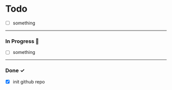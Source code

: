 # Todo

- [ ] something

<hr>

### In Progress 🚧

- [ ] something

<hr>

### Done ✓


- [x] init github repo
